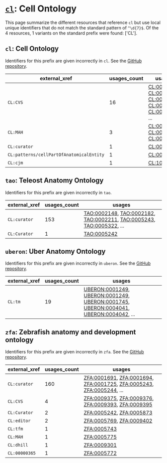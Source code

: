 # [`cl`](https://bioregistry.io/cl): Cell Ontology

This page summarize the different resources that reference `cl`
but use local unique identifiers that do not match the standard pattern of
`^\d{7}$`. Of the 4 resources,
1 variants on the standard prefix were found: ['CL'].

## `cl`: Cell Ontology

Identifiers for this prefix are given incorrectly in `cl`. See the [GitHub repository](https://github.com/obophenotype/cell-ontology).

| external_xref                            |   usages_count | usages                                                                                                                                                                                                                                                                                           |
|------------------------------------------|----------------|--------------------------------------------------------------------------------------------------------------------------------------------------------------------------------------------------------------------------------------------------------------------------------------------------|
| `CL:CVS`                                 |             16 | [CL:0000212](http://purl.obolibrary.org/obo/CL_0000212), [CL:0005000](http://purl.obolibrary.org/obo/CL_0005000), [CL:0005001](http://purl.obolibrary.org/obo/CL_0005001), [CL:0005002](http://purl.obolibrary.org/obo/CL_0005002), [CL:0005003](http://purl.obolibrary.org/obo/CL_0005003), ... |
| `CL:MAH`                                 |              3 | [CL:0007007](http://purl.obolibrary.org/obo/CL_0007007), [CL:0007008](http://purl.obolibrary.org/obo/CL_0007008), [CL:0007011](http://purl.obolibrary.org/obo/CL_0007011)                                                                                                                        |
| `CL:curator`                             |              1 | [CL:0005018](http://purl.obolibrary.org/obo/CL_0005018)                                                                                                                                                                                                                                          |
| `CL:patterns/cellPartOfAnatomicalEntity` |              1 | [CL:0011030](http://purl.obolibrary.org/obo/CL_0011030)                                                                                                                                                                                                                                          |
| `CL:cjm`                                 |              1 | [CL:1000742](http://purl.obolibrary.org/obo/CL_1000742)                                                                                                                                                                                                                                          |

## `tao`: Teleost Anatomy Ontology

Identifiers for this prefix are given incorrectly in `tao`.

| external_xref   |   usages_count | usages                                                                                                                                                                                                                                                                                                     |
|-----------------|----------------|------------------------------------------------------------------------------------------------------------------------------------------------------------------------------------------------------------------------------------------------------------------------------------------------------------|
| `CL:curator`    |            153 | [TAO:0002148](http://purl.obolibrary.org/obo/TAO_0002148), [TAO:0002182](http://purl.obolibrary.org/obo/TAO_0002182), [TAO:0002211](http://purl.obolibrary.org/obo/TAO_0002211), [TAO:0005243](http://purl.obolibrary.org/obo/TAO_0005243), [TAO:0005322](http://purl.obolibrary.org/obo/TAO_0005322), ... |
| `CL:Curator`    |              1 | [TAO:0005242](http://purl.obolibrary.org/obo/TAO_0005242)                                                                                                                                                                                                                                                  |

## `uberon`: Uber Anatomy Ontology

Identifiers for this prefix are given incorrectly in `uberon`. See the [GitHub repository](https://github.com/obophenotype/uberon).

| external_xref   |   usages_count | usages                                                                                                                                                                                                                                                                                                                                   |
|-----------------|----------------|------------------------------------------------------------------------------------------------------------------------------------------------------------------------------------------------------------------------------------------------------------------------------------------------------------------------------------------|
| `CL:tm`         |             19 | [UBERON:0001249](http://purl.obolibrary.org/obo/UBERON_0001249), [UBERON:0001249](http://purl.obolibrary.org/obo/UBERON_0001249), [UBERON:0001745](http://purl.obolibrary.org/obo/UBERON_0001745), [UBERON:0004041](http://purl.obolibrary.org/obo/UBERON_0004041), [UBERON:0004042](http://purl.obolibrary.org/obo/UBERON_0004042), ... |

## `zfa`: Zebrafish anatomy and development ontology

Identifiers for this prefix are given incorrectly in `zfa`. See the [GitHub repository](https://github.com/cerivs/zebrafish-anatomical-ontology).

| external_xref   |   usages_count | usages                                                                                                                                                                                                                                                                                                     |
|-----------------|----------------|------------------------------------------------------------------------------------------------------------------------------------------------------------------------------------------------------------------------------------------------------------------------------------------------------------|
| `CL:curator`    |            160 | [ZFA:0001691](http://purl.obolibrary.org/obo/ZFA_0001691), [ZFA:0001694](http://purl.obolibrary.org/obo/ZFA_0001694), [ZFA:0001725](http://purl.obolibrary.org/obo/ZFA_0001725), [ZFA:0005243](http://purl.obolibrary.org/obo/ZFA_0005243), [ZFA:0005244](http://purl.obolibrary.org/obo/ZFA_0005244), ... |
| `CL:CVS`        |              4 | [ZFA:0009375](http://purl.obolibrary.org/obo/ZFA_0009375), [ZFA:0009376](http://purl.obolibrary.org/obo/ZFA_0009376), [ZFA:0009393](http://purl.obolibrary.org/obo/ZFA_0009393), [ZFA:0009395](http://purl.obolibrary.org/obo/ZFA_0009395)                                                                 |
| `CL:Curator`    |              2 | [ZFA:0005242](http://purl.obolibrary.org/obo/ZFA_0005242), [ZFA:0005873](http://purl.obolibrary.org/obo/ZFA_0005873)                                                                                                                                                                                       |
| `CL:editor`     |              2 | [ZFA:0005769](http://purl.obolibrary.org/obo/ZFA_0005769), [ZFA:0009402](http://purl.obolibrary.org/obo/ZFA_0009402)                                                                                                                                                                                       |
| `CL:tfm`        |              1 | [ZFA:0005743](http://purl.obolibrary.org/obo/ZFA_0005743)                                                                                                                                                                                                                                                  |
| `CL:MAH`        |              1 | [ZFA:0005775](http://purl.obolibrary.org/obo/ZFA_0005775)                                                                                                                                                                                                                                                  |
| `CL:dhill`      |              1 | [ZFA:0009301](http://purl.obolibrary.org/obo/ZFA_0009301)                                                                                                                                                                                                                                                  |
| `CL:00000365`   |              1 | [ZFA:0005772](http://purl.obolibrary.org/obo/ZFA_0005772)                                                                                                                                                                                                                                                  |

